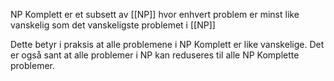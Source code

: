 NP Komplett er et subsett av [[NP]] hvor enhvert problem er minst like vanskelig som det vanskeligste problemet i [[NP]]

Dette betyr i praksis at alle problemene i NP Komplett er like vanskelige.
Det er også sant at alle problemer i NP kan reduseres til alle
NP Komplette problemer.